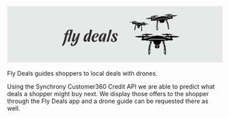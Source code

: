 ![fly deals banner](https://github.com/squigglydonut/flydeals/blob/master/github-header.png)


Fly Deals guides shoppers to local deals with drones.

Using the Synchrony Customer360 Credit API we are able to predict what deals a shopper might buy next. We display those offers to the shopper through the Fly Deals app and a drone guide can be requested there as well.
